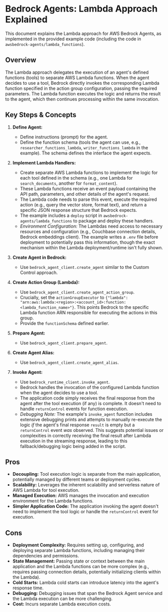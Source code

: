 # Bedrock Agents: Lambda Approach Explained

This document explains the Lambda approach for AWS Bedrock Agents, as implemented in the provided example code (including the code in `awsbedrock-agents/lambda_functions`).

## Overview

The Lambda approach delegates the execution of an agent's defined functions (tools) to separate AWS Lambda functions. When the agent decides to use a tool, Bedrock directly invokes the corresponding Lambda function specified in the action group configuration, passing the required parameters. The Lambda function executes the logic and returns the result to the agent, which then continues processing within the same invocation.

## Key Steps & Concepts

1.  **Define Agent:**
    *   Define instructions (prompt) for the agent.
    *   Define the function schema (tools the agent can use, e.g., `researcher_functions_lambda`, `writer_functions_lambda` in the example). The schema defines the interface the agent expects.

2.  **Implement Lambda Handlers:**
    *   Create separate AWS Lambda functions to implement the logic for each tool defined in the schema (e.g., one Lambda for `search_documents`, another for `format_content`).
    *   These Lambda functions receive an event payload containing the API path, parameters, and other details of the agent's request.
    *   The Lambda code needs to parse this event, execute the required action (e.g., query the vector store, format text), and return a specific JSON response structure that Bedrock expects.
    *   The example includes a `deploy` script in `awsbedrock-agents/lambda_functions` to package and deploy these handlers.
    *   *Environment Configuration:* The Lambdas need access to necessary resources and configuration (e.g., Couchbase connection details, Bedrock embeddings client). The example writes a `.env` file before deployment to potentially pass this information, though the exact mechanism within the Lambda deployment/runtime isn't fully shown.

3.  **Create Agent in Bedrock:**
    *   Use `bedrock_agent_client.create_agent` similar to the Custom Control approach.

4.  **Create Action Group (Lambda):**
    *   Use `bedrock_agent_client.create_agent_action_group`.
    *   Crucially, set the `actionGroupExecutor` to `{"lambda": "arn:aws:lambda:<region>:<account_id>:function:<lambda_function_name>"}`. This points Bedrock to the specific Lambda function ARN responsible for executing the actions in this group.
    *   Provide the `functionSchema` defined earlier.

5.  **Prepare Agent:**
    *   Use `bedrock_agent_client.prepare_agent`.

6.  **Create Agent Alias:**
    *   Use `bedrock_agent_client.create_agent_alias`.

7.  **Invoke Agent:**
    *   Use `bedrock_runtime_client.invoke_agent`.
    *   Bedrock handles the invocation of the configured Lambda function when the agent decides to use a tool.
    *   The application code simply receives the final response from the agent after the tool execution (if any) is complete. It doesn't need to handle `returnControl` events for function execution.
    *   *Debugging Note:* The example's `invoke_agent` function includes extensive debugging prints and attempts to manually re-execute the logic *if* the agent's final response `result` is empty but a `returnControl` event *was* observed. This suggests potential issues or complexities in correctly receiving the final result after Lambda execution in the streaming response, leading to this fallback/debugging logic being added in the script.

## Pros

*   **Decoupling:** Tool execution logic is separate from the main application, potentially managed by different teams or deployment cycles.
*   **Scalability:** Leverages the inherent scalability and serverless nature of AWS Lambda for tool execution.
*   **Managed Execution:** AWS manages the invocation and execution environment for the Lambda functions.
*   **Simpler Application Code:** The application invoking the agent doesn't need to implement the tool logic or handle the `returnControl` event for execution.

## Cons

*   **Deployment Complexity:** Requires setting up, configuring, and deploying separate Lambda functions, including managing their dependencies and permissions.
*   **State Management:** Passing state or context between the main application and the Lambda functions can be more complex (e.g., requires passing connection details, potentially initializing clients within the Lambda).
*   **Cold Starts:** Lambda cold starts can introduce latency into the agent's response time.
*   **Debugging:** Debugging issues that span the Bedrock Agent service and the Lambda execution can be more challenging.
*   **Cost:** Incurs separate Lambda execution costs. 